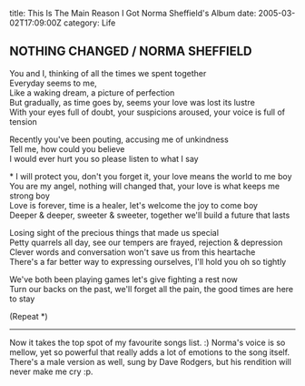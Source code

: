 title: This Is The Main Reason I Got Norma Sheffield's Album
date: 2005-03-02T17:09:00Z
category: Life

## NOTHING CHANGED / NORMA SHEFFIELD

You and I, thinking of all the times we spent together  
Everyday seems to me,  
Like a waking dream, a picture of perfection  
But gradually, as time goes by, seems your love was lost its lustre  
With your eyes full of doubt, your suspicions aroused, your voice is full of tension

Recently you've been pouting, accusing me of unkindness  
Tell me, how could you believe  
I would ever hurt you so please listen to what I say

\* I will protect you, don't you forget it, your love means the world to me boy  
You are my angel, nothing will changed that, your love is what keeps me strong boy  
Love is forever, time is a healer, let's welcome the joy to come boy  
Deeper & deeper, sweeter & sweeter, together we'll build a future that lasts

Losing sight of the precious things that made us special  
Petty quarrels all day, see our tempers are frayed, rejection & depression  
Clever words and conversation won't save us from this heartache  
There's a far better way to expressing ourselves, I'll hold you oh so tightly

We've both been playing games let's give fighting a rest now  
Turn our backs on the past, we'll forget all the pain, the good times are here to stay

(Repeat \*)

---

Now it takes the top spot of my favourite songs list. :) Norma's voice is so mellow, yet so powerful that really adds a lot of emotions to the song itself. There's a male version as well, sung by Dave Rodgers, but his rendition will never make me cry :p.
